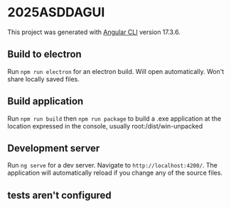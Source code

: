 # 2025ASDDAGUI

This project was generated with [Angular CLI](https://github.com/angular/angular-cli) version 17.3.6.

## Build to electron

Run `npm run electron` for an electron build. Will open automatically. Won't share locally saved files.

## Build application

Run `npm run build` then `npm run package` to build a .exe application at the location expressed in the console, usually root:/dist/win-unpacked 

## Development server

Run `ng serve` for a dev server. Navigate to `http://localhost:4200/`. The application will automatically reload if you change any of the source files.


## tests aren't configured
